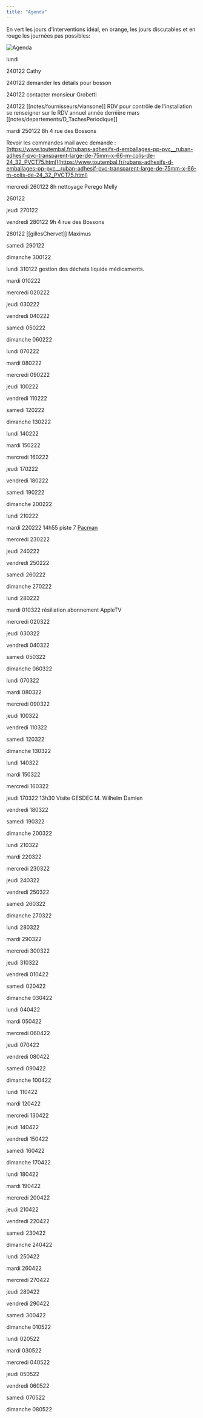 ```yaml
---
title: "Agenda"
---
```


En vert les jours d'interventions idéal, en orange, les jours discutables et en rouge les journées pas possibles:

![Agenda](/notes/images/planning.jpg)

lundi

240122 Cathy 

240122 demander les détails pour bosson

240122 contacter monsieur Grobetti

240122 [[notes/fournisseurs/viansone]] RDV pour contrôle de l'installation se renseigner sur le RDV annuel année dernière mars [[notes/departements/D_TachesPeriodique]]

mardi
250122 8h 4 rue des Bossons

Revoir les commandes mail avec demande : [](https://www.toutembal.fr/rubans-adhesifs-d-emballages-pp-pvc__ruban-adhesif-pvc-transparent-large-de-75mm-x-66-m-colis-de-24_32_PVCT75.html)[https://www.toutembal.fr/rubans-adhesifs-d-emballages-pp-pvc__ruban-adhesif-pvc-transparent-large-de-75mm-x-66-m-colis-de-24_32_PVCT75.html](https://www.toutembal.fr/rubans-adhesifs-d-emballages-pp-pvc__ruban-adhesif-pvc-transparent-large-de-75mm-x-66-m-colis-de-24_32_PVCT75.html)

mercredi 
260122 8h nettoyage Perego Melly

260122

jeudi 
270122

vendredi 
280122 9h 4 rue des Bossons

280122 [[gillesChervet]] Maximus 

samedi 
290122

dimanche 
300122

lundi 
310122 gestion des déchets liquide médicaments.

mardi 
010222

mercredi 
020222

jeudi 
030222

vendredi 
040222

samedi 
050222

dimanche 
060222

lundi 
070222

mardi 
080222

mercredi 
090222

jeudi 
100222

vendredi 
110222

samedi 
120222

dimanche 
130222

lundi 
140222

mardi 
150222

mercredi 
160222

jeudi 
170222

vendredi 
180222

samedi 
190222

dimanche 
200222

lundi 
210222

mardi 
220222 14h55 piste 7 [Pacman](notes/equipements/vehicules/Pacman.md)

mercredi 
230222

jeudi 
240222

vendredi 
250222

samedi 
260222

dimanche 
270222

lundi 
280222

mardi 
010322 résiliation abonnement AppleTV

mercredi 
020322

jeudi 
030322

vendredi 
040322

samedi 
050322

dimanche 
060322

lundi 
070322

mardi 
080322

mercredi 
090322

jeudi 
100322

vendredi 
110322

samedi 
120322

dimanche 
130322

lundi 
140322

mardi 
150322

mercredi 
160322

jeudi 
170322 13h30 Visite GESDEC M. Wilhelm Damien 

vendredi 
180322

samedi 
190322

dimanche 
200322

lundi 
210322

mardi 
220322

mercredi 
230322

jeudi 
240322

vendredi 
250322

samedi 
260322

dimanche 
270322

lundi 
280322

mardi 
290322

mercredi 
300322

jeudi 
310322

vendredi 
010422

samedi 
020422

dimanche 
030422

lundi 
040422

mardi 
050422

mercredi 
060422

jeudi 
070422

vendredi 
080422

samedi 
090422

dimanche 
100422

lundi 
110422

mardi 
120422

mercredi 
130422

jeudi 
140422

vendredi 
150422

samedi 
160422

dimanche 
170422

lundi 
180422

mardi 
190422

mercredi 
200422

jeudi 
210422

vendredi 
220422

samedi 
230422

dimanche 
240422

lundi 
250422

mardi 
260422

mercredi 
270422

jeudi 
280422

vendredi 
290422

samedi 
300422

dimanche 
010522

lundi 
020522

mardi 
030522

mercredi 
040522

jeudi 
050522

vendredi 
060522

samedi 
070522

dimanche 
080522